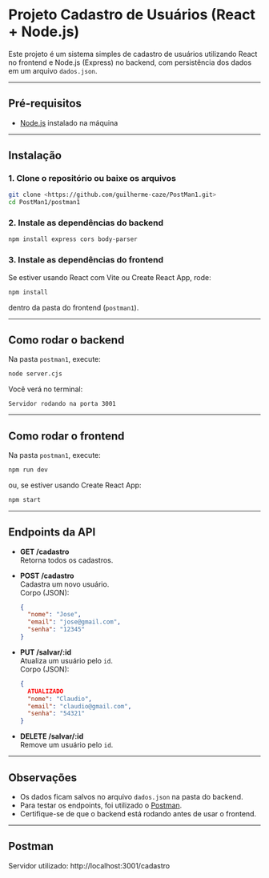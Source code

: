 # Projeto Cadastro de Usuários (React + Node.js)

Este projeto é um sistema simples de cadastro de usuários utilizando React no frontend e Node.js (Express) no backend, com persistência dos dados em um arquivo `dados.json`.

---

## Pré-requisitos

- [Node.js](https://nodejs.org/) instalado na máquina

---

## Instalação

### 1. Clone o repositório ou baixe os arquivos

```bash
git clone <https://github.com/guilherme-caze/PostMan1.git>
cd PostMan1/postman1
```

### 2. Instale as dependências do backend

```bash
npm install express cors body-parser
```

### 3. Instale as dependências do frontend

Se estiver usando React com Vite ou Create React App, rode:

```bash
npm install
```

dentro da pasta do frontend (`postman1`).

---

## Como rodar o backend

Na pasta `postman1`, execute:

```bash
node server.cjs
```

Você verá no terminal:
```
Servidor rodando na porta 3001
```

---

## Como rodar o frontend

Na pasta `postman1`, execute:

```bash
npm run dev
```
ou, se estiver usando Create React App:
```bash
npm start
```

---

## Endpoints da API

- **GET /cadastro**  
  Retorna todos os cadastros.

- **POST /cadastro**  
  Cadastra um novo usuário.  
  Corpo (JSON):
  ```json
  {
    "nome": "Jose",
    "email": "jose@gmail.com",
    "senha": "12345"
  }
  ```

- **PUT /salvar/:id**  
  Atualiza um usuário pelo `id`.  
  Corpo (JSON):
  ```json
  {
    ATUALIZADO
    "nome": "Claudio",
    "email": "claudio@gmail.com",
    "senha": "54321"
  }

- **DELETE /salvar/:id**  
  Remove um usuário pelo `id`.

---

## Observações

- Os dados ficam salvos no arquivo `dados.json` na pasta do backend.
- Para testar os endpoints, foi utilizado o [Postman](https://www.postman.com/).
- Certifique-se de que o backend está rodando antes de usar o frontend.

---

## Postman

Servidor utilizado: http://localhost:3001/cadastro
